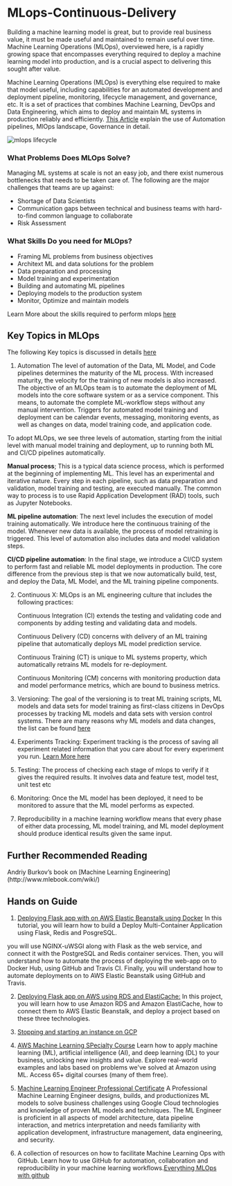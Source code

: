 # MLops-Continuous-Delivery

Building a machine learning model is great, but to provide real business value, it must be made useful and maintained to remain useful over time. Machine Learning Operations (MLOps), overviewed here, is a rapidly growing space that encompasses everything required to deploy a machine learning model into production, and is a crucial aspect to delivering this sought after value.

Machine Learning Operations (MLOps) is everything else required to make that model useful, including capabilities for an automated development and deployment pipeline, monitoring, lifecycle management, and governance, etc. It is a set of practices that combines Machine Learning, DevOps and Data Engineering, which aims to deploy and maintain ML systems in production reliably and efficiently. [This Article](https://www.kdnuggets.com/2021/03/overview-mlops.html) explain the use of Automation pipelines, MlOps landscape, Governance in detail.

![mlops lifecycle](https://www.kdnuggets.com/wp-content/uploads/fig1-overview-mlops.jpg)

<h3>What Problems Does MLOps Solve?</h3>

Managing ML systems at scale is not an easy job, and there exist numerous bottlenecks that needs to be taken care of. The following are the major challenges that teams are up against:

<ul>
  <li> Shortage of Data Scientists </li>
  <li> Communication gaps between technical and business teams with hard-to-find common language to collaborate </li>
  <li> Risk Assessment </li>
</ul>

<h3>What Skills Do you need for MLOps?</h3>

<ul>
  <li>Framing ML problems from business objectives</li>
  <li>Architext ML and data solutions for the problem</li>
  <li>Data preparation and processing</li>
  <li>Model training and experimentation</li>
  <li>Building and automating ML pipelines</li>
  <li>Deploying models to the production system</li>
  <li>Monitor, Optimize and maintain models</li>
</ul>

Learn More about the skills required to perform mlops [here](https://www.freecodecamp.org/news/what-is-mlops-machine-learning-operations-explained/)


## Key Topics in MLOps
The following Key topics is discussed in details [here](https://ml-ops.org/content/mlops-principles)
1. Automation
The level of automation of the Data, ML Model, and Code pipelines determines the maturity of the ML process. With increased maturity, the velocity for the training of new models is also increased. The objective of an MLOps team is to automate the deployment of ML models into the core software system or as a service component. This means, to automate the complete ML-workflow steps without any manual intervention. Triggers for automated model training and deployment can be calendar events, messaging, monitoring events, as well as changes on data, model training code, and application code.

  To adopt MLOps, we see three levels of automation, starting from the initial level with manual model training and deployment, up to running both ML and CI/CD pipelines   automatically.

  **Manual process**; This is a typical data science process, which is performed at the beginning of implementing ML. This level has an experimental and iterative nature. Every   step in each pipeline, such as data preparation and validation, model training and testing, are executed manually. The common way to process is to use Rapid Application     Development (RAD) tools, such as Jupyter Notebooks.

  **ML pipeline automation**: The next level includes the execution of model training automatically. We introduce here the continuous training of the model. Whenever new data is   available, the process of model retraining is triggered. This level of automation also includes data and model validation steps.

  **CI/CD pipeline automation**: In the final stage, we introduce a CI/CD system to perform fast and reliable ML model deployments in production. The core difference from the     previous step is that we now automatically build, test, and deploy the Data, ML Model, and the ML training pipeline components.

2. Continuous X:
   MLOps is an ML engineering culture that includes the following practices:

   Continuous Integration (CI) extends the testing and validating code and components by adding testing and validating data and models.

   Continuous Delivery (CD) concerns with delivery of an ML training pipeline that automatically deploys ML model prediction service.

   Continuous Training (CT) is unique to ML systems property, which automatically retrains ML models for re-deployment.

   Continuous Monitoring (CM) concerns with monitoring production data and model performance metrics, which are bound to business metrics.

3. Versioning: The goal of the versioning is to treat ML training scripts, ML models and data sets for model training as first-class citizens in DevOps processes by tracking ML models and data sets with version control systems. There are many reasons why ML models and data changes, the list can be found [here](https://ml-ops.org/content/mlops-principles#versioning)
4. Experiments Tracking: Experiment tracking is the process of saving all experiment related information that you care about for every experiment you run. [Learn More here](https://neptune.ai/blog/ml-experiment-tracking)
5. Testing: The process of checking each stage of mlops to verify if it gives the required results. It involves data and feature test, model test, unit test etc
6. Monitoring: Once the ML model has been deployed, it need to be monitored to assure that the ML model performs as expected. 
7. Reproducibility in a machine learning workflow means that every phase of either data processing, ML model training, and ML model deployment should produce identical results given the same input.

<h2>Further Recommended Reading</h2>
Andriy Burkov’s book on [Machine Learning Engineering](http://www.mlebook.com/wiki/)

## Hands on Guide
1. [Deploying Flask app with on AWS Elastic Beanstalk using Docker](https://cloudxlab.com/assessment/playlist-intro/725/deploying-flask-app-with-on-aws-elastic-beanstalk?utm_source=newsletter&utm_medium=email&utm_campaign=devopsproject-announcement)
  In this tutorial, you will learn how to build a Deploy Multi-Container Application using Flask, Redis and PosgreSQL.

  you will use NGINX-uWSGI along with Flask as the web service, and connect it with the PostgreSQL and Redis container services. Then, you will understand how to automate the  process of deploying the web-app on to Docker Hub, using GitHub and Travis CI. Finally, you will understand how to automate deployments on to AWS Elastic Beanstalk using GitHub and Travis.

2. [Deploying Flask app on AWS using RDS and ElastiCache:](https://cloudxlab.com/assessment/displayslide/6300/accessing-db-and-redis-using-environment-variables-in-docker-compose?playlist_id=727)
In this project, you will learn how to use Amazon RDS and Amazon ElastiCache, how to connect them to AWS Elastic Beanstalk, and deploy a project based on these three technologies.

3. [Stopping and starting an instance on GCP](https://cloud.google.com/compute/docs/instances/stop-start-instance)


5. [AWS Machine Learning SPecialty Course](https://aws.amazon.com/training/learn-about/machine-learning/) Learn how to apply machine learning (ML), artificial intelligence (AI), and deep learning (DL) to your business, unlocking new insights and value. Explore real-world examples and labs based on problems we've solved at Amazon using ML. Access 65+ digital courses (many of them free).


6. [Machine Learning Engineer Professional Certificate](https://cloud.google.com/certification/machine-learning-engineer) A Professional Machine Learning Engineer designs, builds, and productionizes ML models to solve business challenges using Google Cloud technologies and knowledge of proven ML models and techniques. The ML Engineer is proficient in all aspects of model architecture, data pipeline interaction, and metrics interpretation and needs familiarity with application development, infrastructure management, data engineering, and security.
7. A collection of resources on how to facilitate Machine Learning Ops with GitHub. Learn how to use GitHub for automation, collaboration and reproducibility in your machine learning workflows.[Everything MLOps with github](https://mlops.githubapp.com/)

